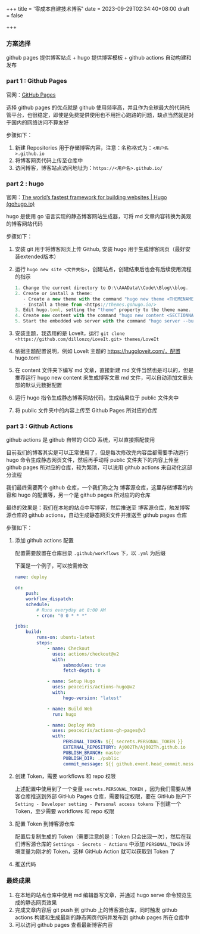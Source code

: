 +++
title = '零成本自建技术博客'
date = 2023-09-29T02:34:40+08:00
draft = false

+++

### 方案选择

github pages 提供博客站点 + hugo 提供博客模板 + github actions 自动构建和发布

### part 1 : Github Pages

官网：[GitHub Pages](https://pages.github.com/)

选择 github pages 的优点就是 github 使用频率高，并且作为全球最大的代码托管平台，也很稳定，即使是免费提供使用也不用担心跑路的问题，缺点当然就是对于国内的网络访问不算友好

步骤如下：

1. 新建 Repositories 用于存储博客内容，注意：名称格式为：`<用户名>.github.io`
2. 将博客网页代码上传至仓库中
3. 访问博客，博客站点访问地址为：`https://<用户名>.github.io/`

### part 2 : hugo

官网：[The world’s fastest framework for building websites | Hugo (gohugo.io)](https://gohugo.io/)

hugo 是使用 go 语言实现的静态博客网站生成器，可将 md 文章内容转换为美观的博客网站代码

步骤如下：

1. 安装 git 用于将博客网页上传 Github, 安装 hugo 用于生成博客网页（最好安装extended版本）

2. 运行 `hugo new site <文件夹名>`，创建站点，创建结束后也会有后续使用流程的指示

   ```jsx
   1. Change the current directory to D:\\AAAData\\Code\\Blog\\blog.
   2. Create or install a theme:
      - Create a new theme with the command "hugo new theme <THEMENAME>"
      - Install a theme from <https://themes.gohugo.io/>
   3. Edit hugo.toml, setting the "theme" property to the theme name.
   4. Create new content with the command "hugo new content <SECTIONNAME>\\<FILENAME>.<FORMAT>".
   5. Start the embedded web server with the command "hugo server --buildDrafts".
   ```

3. 安装主题，我选用的是 LoveIt，运行 `git clone <https://github.com/dillonzq/LoveIt.git> themes/LoveIt`

4. 依据主题配置说明，例如 LoveIt 主题的 https://hugoloveit.com/，配置 hugo.toml

5. 在 content 文件夹下编写 md 文章，直接新建 md 文件当然也是可以的，但是推荐运行 hugo new content <FILENAME> 来生成博客文章 md 文件，可以自动添加文章头部的默认元数据配置

6. 运行 hugo 指令生成静态博客网站代码，生成结果位于 public 文件夹中

7. 将 public 文件夹中的内容上传至 Github Pages 所对应的仓库

### part 3 : Github Actions

github actions 是 github 自带的 CICD 系统，可以直接搭配使用

目前我们的博客其实是可以正常使用了，但是每次修改完内容后都需要手动运行 hugo 命令生成静态网页文件，然后再手动将 public 文件夹下的内容上传至 github pages 所对应的仓库，较为繁琐，可以说用 github actions 来自动化这部分流程

我们最终需要两个 github 仓库，一个我们称之为 博客源仓库，这里存储博客的内容和 hugo 的配置等，另一个是 github pages 所对应的的仓库

最终的效果是：我们在本地的站点中写博客，然后推送至 博客源仓库，触发博客源仓库的 github actions，自动生成静态网页文件并推送至 github pages 仓库

步骤如下：

1. 添加 github actions 配置

   配置需要放置在仓库目录 `.github/workflows` 下，以 `.yml` 为后缀

   下面是一个例子，可以按需修改

   ```yaml
   name: deploy
   
   on:
       push:
       workflow_dispatch:
       schedule:
           # Runs everyday at 8:00 AM
           - cron: "0 0 * * *"
   
   jobs:
       build:
           runs-on: ubuntu-latest
           steps:
               - name: Checkout
                 uses: actions/checkout@v2
                 with:
                     submodules: true
                     fetch-depth: 0
   
               - name: Setup Hugo
                 uses: peaceiris/actions-hugo@v2
                 with:
                     hugo-version: "latest"
   
               - name: Build Web
                 run: hugo
   
               - name: Deploy Web
                 uses: peaceiris/actions-gh-pages@v3
                 with:
                     PERSONAL_TOKEN: ${{ secrets.PERSONAL_TOKEN }}
                     EXTERNAL_REPOSITORY: Aj002Th/Aj002Th.github.io
                     PUBLISH_BRANCH: master
                     PUBLISH_DIR: ./public
                     commit_message: ${{ github.event.head_commit.message }}
   ```

2. 创建 Token，需要 workflows 和 repo 权限

   上述配置中使用到了一个变量 `secrets.PERSONAL_TOKEN` ，因为我们需要从博客仓库推送到外部 GitHub Pages 仓库，需要特定权限，要在 GitHub 账户下 `Setting - Developer setting - Personal access tokens` 下创建一个 Token，至少需要 workflows 和 repo 权限

3. 配置 Token 到博客源仓库

   配置后复制生成的 Token（需要注意的是：Token 只会出现一次），然后在我们博客源仓库的 `Settings - Secrets - Actions` 中添加 `PERSONAL_TOKEN` 环境变量为刚才的 Token，这样 GitHub Action 就可以获取到 Token 了

4. 推送代码

### 最终成果

1. 在本地的站点仓库中使用 md 编辑器写文章，并通过 hugo serve 命令预览生成的静态网页效果
2. 完成文章内容后 git push 到 github 上的博客源仓库，同时触发 github actions 构建和生成最新的静态网页代码并发布到 github pages 所在仓库中
3. 可以访问 github pages 查看最新博客内容
